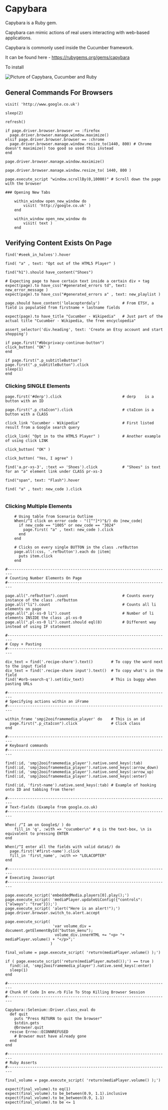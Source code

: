 # Capybara

Capybara is a Ruby gem.

Capybara can mimic actions of real users interacting with web-based applications.

Capybara is commonly used inside the Cucumber framework.

It can be found here - https://rubygems.org/gems/capybara

To install 

![Picture of Capybara, Cucumber and Ruby](capybara.png)



## General Commands For Browsers

```
visit( 'http://www.google.co.uk')

sleep(2)
    
refresh()

if page.driver.browser.browser == :firefox
  page.driver.browser.manage.window.maximize()
elsif page.driver.browser.browser == :chrome
  page.driver.browser.manage.window.resize_to(1440, 800) # Chrome doesn't maximize() too good so used this instead
end

page.driver.browser.manage.window.maximize()

page.driver.browser.manage.window.resize_to( 1440, 800 )
    
page.execute_script "window.scrollBy(0,10000)" # Scroll down the page with the browser
  
### Opening New Tabs

    within_window open_new_window do
        visit( 'http://google.co.uk' )
    end

    within_window open_new_window do
        visit( text )
    end
```

 ## Verifying Content Exists On Page
 
```
find('#seek_in_halves').hover                       
    
find( "a" , text: "Opt out of the HTML5 Player" )   

find("h1").should have_content("Shoes")

# Expecting page to have certain text inside a certain div + tag
expect(page).to have_css("#generated_errors td", text: new_error_message )  
expect(page).to have_css("#generated_errors a" , text: new_playlist )
    
page.should have_content('lolacopterdaly')          # From ETSY, a field is populated from firstname + lastname fields
    
expect(page).to have_title "Cucumber - Wikipedia"   # Just part of the actual title "Cucumber - Wikipedia, the free encyclopedia"

assert_selector('div.heading', text: 'Create an Etsy account and start shopping') 

if page.first("#bbcprivacy-continue-button")
click_button( "OK" )
end
    
if page.first(".p_subtitleButton")
page.first(".p_subtitleButton").click
sleep(1)
end
 ```


### Clicking SINGLE Elements

```
page.first('#derp').click                           # derp    is a button with an ID

page.first(".p_ctaIcon").click                      # ctaIcon is a button with a CLASS

click_link "Cucumber - Wikipedia"                   # First listed result from a Google search query

click_link( "Opt in to the HTML5 Player" )          # Another example of using click LINK
    
click_button( "OK" )

click_button( "Yes, I agree" )
  
find('a.pr-xs-3', :text => 'Shoes').click           # "Shoes" is text for an "a" element link under CLASS pr-xs-3

find("span", text: "Flash").hover

find( "a" , text: new_code ).click
  
```

### Clicking Multiple Elements

```
    # Using table from Scenario Outline
    When(/^I click on error code - "([^"]*)"$/) do |new_code|
      if new_code == "1005" or new_code == "3024"
        page.first( "a" , text: new_code ).click
      end
    end

    # Clicks on every single BUTTON in the class .refButton
    page.all(:css, '.refbutton').each do |item|
      puts item.click
    end
```

    #------------------------------------------------------------------------
    # Counting Number Elements On Page
    #------------------------------------------------------------------------

    page.all(".refbutton").count                        # Counts every instance of the class .refbutton
    page.all("li").count                                # Counts all li elements on page
    page.all(".pl-xs-0 li").count                       # Number of li elements INSIDE the class .pl-xs-0
    page.all(".pl-xs-0 li").count.should eql(8)         # Different way instead of using IF statement                                   

    #------------------------------------------------------------------------
    # Copy + Pasting
    #------------------------------------------------------------------------

    div_text = find('.recipe-share').text()        # To copy the word next to the input field
    div_text = find('.recipe-share input').text()  # To copy what's in the field
    find('#orb-search-q').set(div_text)            # This is buggy when pasting URLs
  
    #------------------------------------------------------------------------
    # Specifying actions within an iFrame
    #------------------------------------------------------------------------

    within_frame 'smpj2ooiframemedia_player' do    # This is an id
      page.first(".p_ctaIcon").click               # Click class
    end

    #------------------------------------------------------------------------
    # Keyboard commands
    #------------------------------------------------------------------------

    find(:id, 'smpj2ooiframemedia_player').native.send_keys(:tab)
    find(:id, 'smpj2ooiframemedia_player').native.send_keys(:arrow_down)
    find(:id, 'smpj2ooiframemedia_player').native.send_keys(:arrow_up)
    find(:id, 'smpj2ooiframemedia_player').native.send_keys(:enter)
    
    find(:id, 'first-name').native.send_keys(:tab) # Example of hooking onto ID and tabbing from there!
  
    #------------------------------------------------------------------------
    # Text-fields (Example from google.co.uk)
    #------------------------------------------------------------------------

    When( /^I am on Google$/ ) do
        fill_in 'q', :with => "cucumber\n" # q is the text-box, \n is equivalent to pressing ENTER
    end
  
    When(/^I enter all the fields with valid data$/) do
      page.first('#first-name').click
      fill_in 'first_name', :with => "LOLACOPTER"
    end

    #------------------------------------------------------------------------
    # Executing Javascript
    #------------------------------------------------------------------------

    page.execute_script('embeddedMedia.players[0].play();')
    page.execute_script( 'mediaPlayer.updateUiConfig({"controls": {"always": "true"}});')
    page.execute_script( 'alert("Here is an alert!");')
    page.driver.browser.switch_to.alert.accept
    
    page.execute_script( 
                         'var volume_div = document.getElementById("button_menu");
                          volume_div.innerHTML += "<p> "+ mediaPlayer.volume() + "</p>";' 
                        )

    final_volume = page.execute_script( 'return(mediaPlayer.volume() );')

    if ( page.execute_script('return(mediaPlayer.muted());') == true )
      find(:id, 'smpj2ooiframemedia_player').native.send_keys(:enter)
      sleep(1)
    end

    #------------------------------------------------------------------------
    # Chunk Of Code In env.rb File To Stop Killing Browser Session
    #------------------------------------------------------------------------

    Capybara::Selenium::Driver.class_eval do
      def quit
        puts "Press RETURN to quit the browser"
        $stdin.gets
        @browser.quit
      rescue Errno::ECONNREFUSED
        # Browser must have already gone
      end
    end

    #------------------------------------------------------------------------
    # Ruby Asserts
    #------------------------------------------------------------------------

    final_volume = page.execute_script( 'return(mediaPlayer.volume() );')

    expect(final_volume).to eq(1)
    expect(final_volume).to be_between(0.9, 1.1).inclusive
    expect(final_volume).to be_between(0.9, 1.1)
    expect(final_volume).to be <= 1
    
    
    
    
    
    
    
    
    
    
    
    
    
    
    
